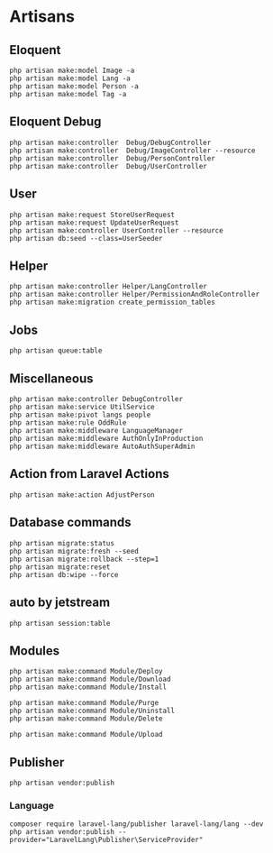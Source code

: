 # Artisans

## Eloquent

```terminal
php artisan make:model Image -a
php artisan make:model Lang -a
php artisan make:model Person -a
php artisan make:model Tag -a
```

## Eloquent Debug

```terminal
php artisan make:controller  Debug/DebugController
php artisan make:controller  Debug/ImageController --resource
php artisan make:controller  Debug/PersonController
php artisan make:controller  Debug/UserController
```

## User

```terminal
php artisan make:request StoreUserRequest
php artisan make:request UpdateUserRequest
php artisan make:controller UserController --resource
php artisan db:seed --class=UserSeeder
```

## Helper

```terminal
php artisan make:controller Helper/LangController
php artisan make:controller Helper/PermissionAndRoleController
php artisan make:migration create_permission_tables
```

## Jobs

```terminal
php artisan queue:table
```

## Miscellaneous

```terminal
php artisan make:controller DebugController
php artisan make:service UtilService
php artisan make:pivot langs people
php artisan make:rule OddRule
php artisan make:middleware LanguageManager
php artisan make:middleware AuthOnlyInProduction
php artisan make:middleware AutoAuthSuperAdmin
```

## Action from Laravel Actions

```terminal
php artisan make:action AdjustPerson
```

## Database commands

```terminal
php artisan migrate:status
php artisan migrate:fresh --seed
php artisan migrate:rollback --step=1
php artisan migrate:reset
php artisan db:wipe --force
```

## auto by jetstream

```terminal
php artisan session:table
```

## Modules

```terminal
php artisan make:command Module/Deploy
php artisan make:command Module/Download
php artisan make:command Module/Install

php artisan make:command Module/Purge
php artisan make:command Module/Uninstall
php artisan make:command Module/Delete

php artisan make:command Module/Upload
```

## Publisher

```terminal
php artisan vendor:publish
```

### Language

```terminal
composer require laravel-lang/publisher laravel-lang/lang --dev
php artisan vendor:publish --provider="LaravelLang\Publisher\ServiceProvider"
```

